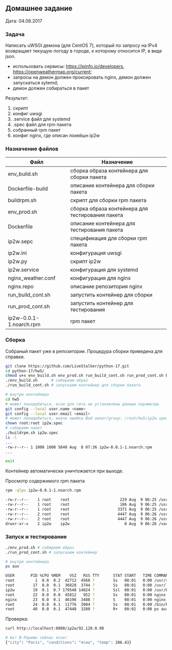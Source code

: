 ## Домашнее задание

Дата: 04.08.2017

### Задача

Написать uWSGI демона (для CentOS 7), который по запросу на IPv4 возвращает текущую погоду в городе, 
к которому относится IP, в виде json.

* использовать сервисы: https://ipinfo.io/developers, https://openweathermap.org/current;
* запросы на демон должен проксировать nginx, демон должен запускаться sytemd;
* демон должен собираться в пакет

Результат:

1. скрипт
2. конфиг uwsgi
3. .service файл для systemd
4. .spec файл для rpm пакета
5. собранный rpm пакет
6. конфиг nginx, где описан локейшн ip2w


### Назначение файлов

| Файл | Назначение |
| ---|---|
| env_build.sh | сборка образа контейнера для сборки пакета |
| Dockerfile-build | описание контейнера для сборки пакета |
| buildrpm.sh | скрипт для сборки rpm пакета |
| env_prod.sh |  сборка образа контейнера для тестирования пакета|
| Dockerfile |  описание контейнера для тестирования пакета|
| ip2w.sepc | спецификация для сборки rpm пакета |
| ip2w.ini | конфигурация uwsgi |
| ip2w.py | скрипт ip2w |
| ip2w.service | конфигурация для systemd |
| nginx_weather.conf | конфигурация для nginx |
| nginx.repo | описание репозитория nginx |
| run_build_cont.sh | запустить контейнер для сборки |
| run_prod_cont.sh | запустить контейнер для тестирования |
| ip2w-0.0.1-1.noarch.rpm | rpm пакет |

### Сборка

Собраный пакет уже в репозитории. Процедура сборки приведена для справки.

```bash
git clone https://github.com/LiveStalker/python-17.git
cd python-17/hw5/
chmod u+x env_build.sh env_prod.sh run_build_cont.sh run_prod_cont.sh buildrpm.sh
./env_build.sh      # собираем образ
./run_build_cont.sh # запускаем контейнер для сборки пакета

# внутри контейнера
cd hw5
# может понадобиться, если для гита не установлены данные параметры
git config --local user.name <name> 
git config --local user.email <email>
# может понадобиться, иначе ошибка Bad owner/group: /root/hw5/ip2w.spec
chown root:root ip2w.spec 
# собираем пакет
./buildrpm.sh ip2w.spec
ls -l
...
-rw-r--r-- 1 1000 1000 5840 Aug  8 07:36 ip2w-0.0.1-1.noarch.rpm
...

exit
```

Контейнер автоматически уничтожается при выходе.

Просмотр содержимого rpm пакета

```bash
rpm -qlpv ip2w-0.0.1-1.noarch.rpm

-rw-r--r--    1 root    root                      229 Aug  9 06:25 /usr/lib/systemd/system/ip2w.service
-rw-r--r--    1 root    root                      186 Aug  9 06:25 /usr/local/etc/ip2w.ini
-rw-r--r--    1 root    root                     3371 Aug  9 06:25 /usr/local/ip2w/ip2w.py
-rw-r--r--    2 root    root                     4447 Aug  9 06:26 /usr/local/ip2w/ip2w.pyc
-rw-r--r--    2 root    root                     4447 Aug  9 06:26 /usr/local/ip2w/ip2w.pyo
drwxr-xr-x    2 ip2w    ip2w                        0 Aug  9 06:26 /var/log/ip2w
```

### Запуск и тестирование

```bash
./env_prod.sh # собираем образ
./run_prod_cont.sh # запускаем контейнер

# внутри контейнера
ps aux

USER       PID %CPU %MEM    VSZ   RSS TTY      STAT START   TIME COMMAND
root         1  0.0  0.2  42712  4568 ?        Ss   08:01   0:00 /usr/sbin/init
root        17  0.0  0.1  36828  3744 ?        Ss   08:01   0:00 /usr/lib/systemd/systemd-journald
ip2w        19  0.1  0.7 179548 14824 ?        Ssl  08:01   0:00 /usr/bin/uwsgi /usr/local/etc/ip2w.ini
root        22  0.0  0.0  45812   952 ?        Ss   08:01   0:00 nginx: master process /usr/sbin/nginx -c /etc/nginx/nginx.conf
nginx       23  0.0  0.1  46196  3488 ?        S    08:01   0:00 nginx: worker process
root        24  0.0  0.1  11776  3004 ?        Ss   08:01   0:00 /bin/bash
root        40  0.0  0.1  47448  3280 ?        R+   08:02   0:00 ps aux
```

Проверка:

```bash
curl http://localhost:8080/ip2w/92.128.0.98

# Ах! В Париже сейчас ясно!
{"city": "Paris", "conditions": "ясно", "temp": 286.43}
```